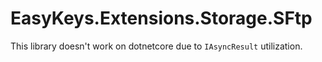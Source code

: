 ﻿# EasyKeys.Extensions.Storage.SFtp

This library doesn't work on dotnetcore due to `IAsyncResult` utilization.
